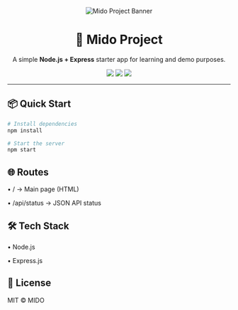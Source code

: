 <!-- Banner / Header -->
<p align="center">
  <img src="https://via.placeholder.com/800x200.png?text=Mido+Project" alt="Mido Project Banner" />
</p>

<h1 align="center">🚀 Mido Project</h1>
<p align="center">
  A simple <b>Node.js + Express</b> starter app for learning and demo purposes.
</p>

<!-- Badges -->
<p align="center">
  <img src="https://img.shields.io/badge/Node.js-18%2B-green?logo=node.js" />
  <img src="https://img.shields.io/badge/Express.js-4.x-lightgrey?logo=express" />
  <img src="https://img.shields.io/badge/License-MIT-blue" />
</p>

---

## 📦 Quick Start
```bash
# Install dependencies
npm install

# Start the server
npm start
```
## 🌐 Routes

• / → Main page (HTML)

• /api/status → JSON API status


## 🛠 Tech Stack

• Node.js

• Express.js


## 📄 License

MIT © MIDO

